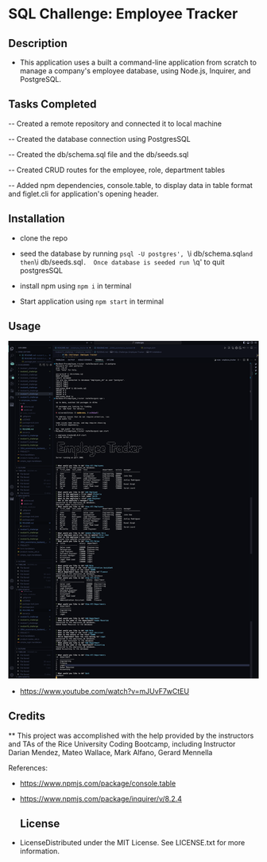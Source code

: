 # SQL Challenge: Employee Tracker

## Description

- This application uses a built a command-line application from scratch to manage a company's employee database, using Node.js, Inquirer, and PostgreSQL.

## Tasks Completed

-- Created a remote repository and connected it to local machine

-- Created the database connection using PostgresSQL

-- Created the db/schema.sql file and the db/seeds.sql

-- Created CRUD routes for the employee, role, department tables

-- Added npm dependencies, console.table, to display data in table format and figlet.cli for application's opening header.

## Installation

- clone the repo

- seed the database by running `psql -U postgres', `\i db/schema.sql`and then`\i db/seeds.sql`.  Once database is seeded run `\q' to quit postgresSQL

- install npm using `npm i` in terminal

- Start application using `npm start` in terminal

## Usage

![EMPLOYEE TRACKER](/assets/images/employee_tracker.png)

- <https://www.youtube.com/watch?v=mJUvF7wCtEU>

## Credits

\*\* This project was accomplished with the help provided by the instructors and TAs of the Rice University Coding Bootcamp, including Instructor Darian Mendez, Mateo Wallace, Mark Alfano, Gerard Mennella

References:

- <https://www.npmjs.com/package/console.table>

- <https://www.npmjs.com/package/inquirer/v/8.2.4>

  ## License

- LicenseDistributed under the MIT License. See LICENSE.txt for more information.
